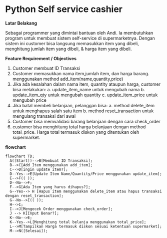 # Python Self service cashier

**Latar Belakang**

Sebagai programmer yang dimintai bantuan oleh Andi. Ia membutuhkan program untuk membuat sistem self-service di supermarketnya.
Dengan sistem ini customer bisa langsung memasukkan item yang dibeli, menghitung jumlah item yang dibeli, & harga item yang dibeli.

**Feature Requirement / Objectives**
1. Customer membuat ID Transaksi
2. Customer memasukkan nama item,jumlah item, dan harga barang.
  menggunakan method add_item(name,quantity,price)
3. Jika ada kesalahan dalam nama item, quantity ataupun harga, customer bisa melakukan:
  a. update_item_name untuk mengubah nama
  b. update_item_qty untuk mengubah quantity
  c. update_item_price untuk mengubah price
4. Jika batal membeli belanjaan, pelanggan bisa:
  a. method delete_item untuk menghapus salah satu item
  b. method reset_transaction untuk mengulang transaksi dari awal
5. Customer bisa memvalidasi barang belanjaan dengan cara check_order
6. customer bisa menghitung total harga belanjaan dengan method total_price. Harga total termasuk diskon yang ditentukan oleh supermarket.

**flowchart**

```mermaid
flowchart TD;
  A([Start])-->B[Membuat ID Transaksi];
  B-->C[Add Item menggunakan add_item];
  C-->D[ingin update item?];
  D--Yes-->E[Update Item Name/Quantity/Price menggunakan update_item];
  E-->F(( ));
  D--No-->F;
  F-->G[Ada Item yang harus dihapus?];
  G--Yes--> H [Hapus item menggunakan delete_item atau hapus transaksi dengan reset_transaction];
  G--No-->I(( ));
  H-->I;
  I-->J[Mengecek Order menggunakan check_order];
  J --> K[Input Benar?];
  K--No-->E;
  K--Yes-->L[Menghitung total belanja menggunakan total_price];
  L-->M[Tampilkan Harga termasuk diskon sesuai ketentuan supermarket];
  M-->N([Selesai]);
```
